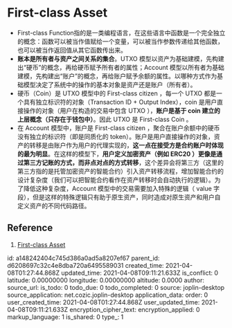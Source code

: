 # First-class Asset

- First-class Function指的是一类编程语言，在这些语言中函数是一个完全独立的概念：函数可以被当作值赋给一个变量，可以被当作参数传递给其他函数，也可以被当作返回值从其它函数传出来。
- **账本是所有者与资产之间关系的集合**。UTXO 模型以资产为基础建模，先构建出“硬币”的概念，再给硬币赋予所有者的属性；Account 模型以所有者为基础建模，先构建出“账户”的概念，再给账户赋予余额的属性。以哪种方式作为基础模型决定了系统中的操作的基本对象是资产还是账户（所有者）。
- 硬币（Coin）是 UTXO 模型中的 First-class citizen ，每一个 UTXO 都是一个具有独立标识符的对象（Transaction ID + Output Index），coin 是用户直接操作的对象（用户在构造的交易中包含 UTXO ），**账户是基于 coin 建立的上层概念（只存在于钱包中）**。因此 UTXO 是 First-class Coin 。
- 在 Account 模型中，账户是 First-class citizen ，聚合在账户余额中的硬币没有独立的标识符（即是同质化的 token）。账户是用户直接操作的对象，资产的转移是由账户作为用户的代理实现的，**这一点在接受方是合约账户时体现的最为明显**。在这样的模型下，**用户定义加密资产（例如 ERC20 ）更像是通过第三方记账的方式，而非点对点的方式转移**，这个差异会将第三方（这里的第三方指的是托管加密资产的智能合约）引入资产转移流程，增加智能合约的设计复杂度（我们可以把智能合约看作在资产转移时会自动执行的逻辑）。为了降低这种复杂度，Account 模型中的交易需要加入特殊的逻辑（ value 字段），但是这样的特殊逻辑只有助于原生资产，同时造成对原生资产和用户自定义资产的不同代码路径。

## Reference

1. [First-class Asset](https://talk.nervos.org/t/first-class-asset/405)



id: a148242404c745d386a0ad5a8207ef67
parent_id: d6208697c32c4e8dba720a6495589031
created_time: 2021-04-08T01:27:44.868Z
updated_time: 2021-04-08T09:11:21.633Z
is_conflict: 0
latitude: 0.00000000
longitude: 0.00000000
altitude: 0.0000
author: 
source_url: 
is_todo: 0
todo_due: 0
todo_completed: 0
source: joplin-desktop
source_application: net.cozic.joplin-desktop
application_data: 
order: 0
user_created_time: 2021-04-08T01:27:44.868Z
user_updated_time: 2021-04-08T09:11:21.633Z
encryption_cipher_text: 
encryption_applied: 0
markup_language: 1
is_shared: 0
type_: 1